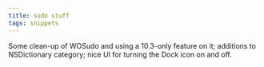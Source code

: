 ```yaml
---
title: sudo stuff
tags: snippets
---
```


Some clean-up of WOSudo and using a 10.3-only feature on it; additions to NSDictionary category; nice UI for turning the Dock icon on and off.
